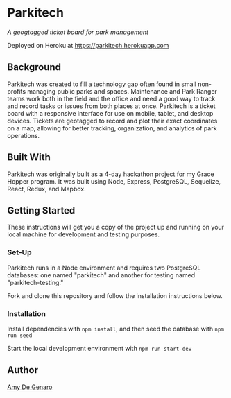 # Parkitech

_A geogtagged ticket board for park management_

Deployed on Heroku at https://parkitech.herokuapp.com

## Background

Parkitech was created to fill a technology gap often found in small non-profits managing public parks and spaces. Maintenance and Park Ranger teams work both in the field and the office and need a good way to track and record tasks or issues from both places at once. Parkitech is a ticket board with a responsive interface for use on mobile, tablet, and desktop devices. Tickets are geotagged to record and plot their exact coordinates on a map, allowing for better tracking, organization, and analytics of park operations.

## Built With

Parkitech was originally built as a 4-day hackathon project for my Grace Hopper program. It was built using Node, Express, PostgreSQL, Sequelize, React, Redux, and Mapbox.

## Getting Started

These instructions will get you a copy of the project up and running on your local machine for development and testing purposes. 

### Set-Up

Parkitech runs in a Node environment and requires two PostgreSQL databases: one named "parkitech" and another for testing named "parkitech-testing."

Fork and clone this repository and follow the installation instructions below.

### Installation

Install dependencies with `npm install`, and then seed the database with `npm run seed`

Start the local development environment with `npm run start-dev`

## Author

[Amy De Genaro](https://github.com/amydegenaro)
